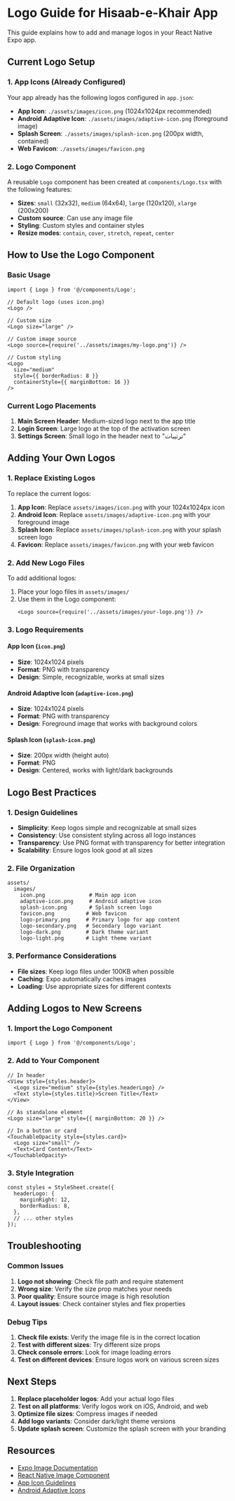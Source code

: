 # Logo Guide for Hisaab-e-Khair App

This guide explains how to add and manage logos in your React Native Expo app.

## Current Logo Setup

### 1. App Icons (Already Configured)
Your app already has the following logos configured in `app.json`:

- **App Icon**: `./assets/images/icon.png` (1024x1024px recommended)
- **Android Adaptive Icon**: `./assets/images/adaptive-icon.png` (foreground image)
- **Splash Screen**: `./assets/images/splash-icon.png` (200px width, contained)
- **Web Favicon**: `./assets/images/favicon.png`

### 2. Logo Component
A reusable `Logo` component has been created at `components/Logo.tsx` with the following features:

- **Sizes**: `small` (32x32), `medium` (64x64), `large` (120x120), `xlarge` (200x200)
- **Custom source**: Can use any image file
- **Styling**: Custom styles and container styles
- **Resize modes**: `contain`, `cover`, `stretch`, `repeat`, `center`

## How to Use the Logo Component

### Basic Usage
```tsx
import { Logo } from '@/components/Logo';

// Default logo (uses icon.png)
<Logo />

// Custom size
<Logo size="large" />

// Custom image source
<Logo source={require('../assets/images/my-logo.png')} />

// Custom styling
<Logo 
  size="medium" 
  style={{ borderRadius: 8 }}
  containerStyle={{ marginBottom: 16 }}
/>
```

### Current Logo Placements

1. **Main Screen Header**: Medium-sized logo next to the app title
2. **Login Screen**: Large logo at the top of the activation screen
3. **Settings Screen**: Small logo in the header next to "ترتیبات"

## Adding Your Own Logos

### 1. Replace Existing Logos
To replace the current logos:

1. **App Icon**: Replace `assets/images/icon.png` with your 1024x1024px icon
2. **Android Icon**: Replace `assets/images/adaptive-icon.png` with your foreground image
3. **Splash Icon**: Replace `assets/images/splash-icon.png` with your splash screen logo
4. **Favicon**: Replace `assets/images/favicon.png` with your web favicon

### 2. Add New Logo Files
To add additional logos:

1. Place your logo files in `assets/images/`
2. Use them in the Logo component:
   ```tsx
   <Logo source={require('../assets/images/your-logo.png')} />
   ```

### 3. Logo Requirements

#### App Icon (`icon.png`)
- **Size**: 1024x1024 pixels
- **Format**: PNG with transparency
- **Design**: Simple, recognizable, works at small sizes

#### Android Adaptive Icon (`adaptive-icon.png`)
- **Size**: 1024x1024 pixels
- **Format**: PNG with transparency
- **Design**: Foreground image that works with background colors

#### Splash Icon (`splash-icon.png`)
- **Size**: 200px width (height auto)
- **Format**: PNG
- **Design**: Centered, works with light/dark backgrounds

## Logo Best Practices

### 1. Design Guidelines
- **Simplicity**: Keep logos simple and recognizable at small sizes
- **Consistency**: Use consistent styling across all logo instances
- **Transparency**: Use PNG format with transparency for better integration
- **Scalability**: Ensure logos look good at all sizes

### 2. File Organization
```
assets/
  images/
    icon.png              # Main app icon
    adaptive-icon.png     # Android adaptive icon
    splash-icon.png       # Splash screen logo
    favicon.png          # Web favicon
    logo-primary.png     # Primary logo for app content
    logo-secondary.png   # Secondary logo variant
    logo-dark.png        # Dark theme variant
    logo-light.png       # Light theme variant
```

### 3. Performance Considerations
- **File sizes**: Keep logo files under 100KB when possible
- **Caching**: Expo automatically caches images
- **Loading**: Use appropriate sizes for different contexts

## Adding Logos to New Screens

### 1. Import the Logo Component
```tsx
import { Logo } from '@/components/Logo';
```

### 2. Add to Your Component
```tsx
// In header
<View style={styles.header}>
  <Logo size="medium" style={styles.headerLogo} />
  <Text style={styles.title}>Screen Title</Text>
</View>

// As standalone element
<Logo size="large" style={{ marginBottom: 20 }} />

// In a button or card
<TouchableOpacity style={styles.card}>
  <Logo size="small" />
  <Text>Card Content</Text>
</TouchableOpacity>
```

### 3. Style Integration
```tsx
const styles = StyleSheet.create({
  headerLogo: {
    marginRight: 12,
    borderRadius: 8,
  },
  // ... other styles
});
```

## Troubleshooting

### Common Issues

1. **Logo not showing**: Check file path and require statement
2. **Wrong size**: Verify the size prop matches your needs
3. **Poor quality**: Ensure source image is high resolution
4. **Layout issues**: Check container styles and flex properties

### Debug Tips

1. **Check file exists**: Verify the image file is in the correct location
2. **Test with different sizes**: Try different size props
3. **Check console errors**: Look for image loading errors
4. **Test on different devices**: Ensure logos work on various screen sizes

## Next Steps

1. **Replace placeholder logos**: Add your actual logo files
2. **Test on all platforms**: Verify logos work on iOS, Android, and web
3. **Optimize file sizes**: Compress images if needed
4. **Add logo variants**: Consider dark/light theme versions
5. **Update splash screen**: Customize the splash screen with your branding

## Resources

- [Expo Image Documentation](https://docs.expo.dev/versions/latest/sdk/image/)
- [React Native Image Component](https://reactnative.dev/docs/image)
- [App Icon Guidelines](https://developer.apple.com/design/human-interface-guidelines/app-icons)
- [Android Adaptive Icons](https://developer.android.com/guide/practices/ui_guidelines/icon_design_adaptive) 
